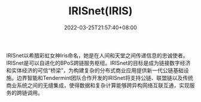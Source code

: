 ﻿---
weight: 
title: "IRISnet(IRIS)"
description: "IRISnet以希腊彩虹女神Iris命名，她是在人间和天堂之间传递信息的忠诚使者"
date: 2022-03-25T21:57:40+08:00
lastmod: 2022-03-25T16:45:40+08:00
draft: false
authors: ["Metabd"]
featuredImage: "irisnetiris.webp"
link: ""
tags: ["数字代币","IRISnet(IRIS)"]
categories: ["navigation"]
navigation: ["数字代币"]
lightgallery: true
toc: true
pinned: false
recommend: false
recommend1: false
---
IRISnet以希腊彩虹女神Iris命名，她是在人间和天堂之间传递信息的忠诚使者。IRISnet是可以自进化的BPoS跨链服务枢纽。IRISnet的目标是成为链接数字经济和实体经济的可信“桥梁”，为构建复杂的分布式商业应用提供新一代公链基础设施。边界智能和Tendermint团队合作开发的IRISnet将支持公链、联盟链以及传统商业系统之间的无缝集成，使得数据和复杂计算能够跨异构网络互联互通，实现服务的跨链调用。

